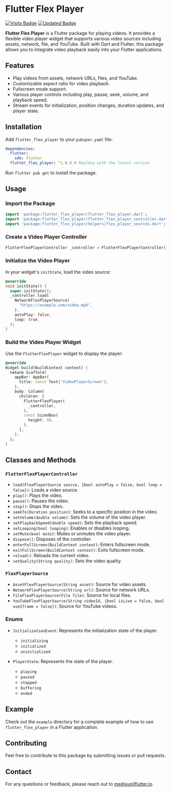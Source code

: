 # Flutter Flex Player
[![Visits Badge](https://badges.pufler.dev/visits/Sunil9162/flutter_flex_player)]([https://badges.pufler.dev](https://badges.pufler.dev/visits/Sunil9162/flutter_flex_player))
[![Updated Badge](https://badges.pufler.dev/updated/Sunil9162/flutter_flex_player)](https://badges.pufler.dev)

**Flutter Flex Player** is a Flutter package for playing videos. It provides a flexible video player widget that supports various video sources including assets, network, file, and YouTube. Built with Dart and Flutter, this package allows you to integrate video playback easily into your Flutter applications.

## Features

- Play videos from assets, network URLs, files, and YouTube.
- Customizable aspect ratio for video playback.
- Fullscreen mode support.
- Various player controls including play, pause, seek, volume, and playback speed.
- Stream events for initialization, position changes, duration updates, and player state.

## Installation

Add `flutter_flex_player` to your `pubspec.yaml` file:

```yaml
dependencies:
  flutter:
    sdk: flutter
  flutter_flex_player: ^1.0.0 # Replace with the latest version
```

Run `flutter pub get` to install the package.

## Usage

### Import the Package

```dart
import 'package:flutter_flex_player/flutter_flex_player.dart';
import 'package:flutter_flex_player/flutter_flex_player_controller.dart';
import 'package:flutter_flex_player/helpers/flex_player_sources.dart';
```

### Create a Video Player Controller

```dart
FlutterFlexPlayerController _controller = FlutterFlexPlayerController();
```

### Initialize the Video Player

In your widget's `initState`, load the video source:

```dart
@override
void initState() {
  super.initState();
  _controller.load(
    NetworkFlexPlayerSource(
      "https://example.com/video.mp4",
    ),
    autoPlay: false,
    loop: true,
  );
}
```

### Build the Video Player Widget

Use the `FlutterFlexPlayer` widget to display the player:

```dart
@override
Widget build(BuildContext context) {
  return Scaffold(
    appBar: AppBar(
      title: const Text('VideoPlayerScreen'),
    ),
    body: Column(
      children: [
        FlutterFlexPlayer(
          _controller,
        ),
        const SizedBox(
          height: 50,
        ),
      ],
    ),
  );
}
```

## Classes and Methods

### `FlutterFlexPlayerController`

- `load(FlexPlayerSource source, {bool autoPlay = false, bool loop = false})`: Loads a video source.
- `play()`: Plays the video.
- `pause()`: Pauses the video.
- `stop()`: Stops the video.
- `seekTo(Duration position)`: Seeks to a specific position in the video.
- `setVolume(double volume)`: Sets the volume of the video player.
- `setPlaybackSpeed(double speed)`: Sets the playback speed.
- `setLooping(bool looping)`: Enables or disables looping.
- `setMute(bool mute)`: Mutes or unmutes the video player.
- `dispose()`: Disposes of the controller.
- `enterFullScreen(BuildContext context)`: Enters fullscreen mode.
- `exitFullScreen(BuildContext context)`: Exits fullscreen mode.
- `reload()`: Reloads the current video.
- `setQuality(String quality)`: Sets the video quality.

### `FlexPlayerSource`

- `AssetFlexPlayerSource(String asset)`: Source for video assets.
- `NetworkFlexPlayerSource(String url)`: Source for network URLs.
- `FileFlexPlayerSource(File file)`: Source for local files.
- `YouTubeFlexPlayerSource(String videoId, {bool isLive = false, bool useIframe = false})`: Source for YouTube videos.

### Enums

- `InitializationEvent`: Represents the initialization state of the player.
  - `initializing`
  - `initialized`
  - `uninitialized`

- `PlayerState`: Represents the state of the player.
  - `playing`
  - `paused`
  - `stopped`
  - `buffering`
  - `ended`

## Example

Check out the `example` directory for a complete example of how to use `flutter_flex_player` in a Flutter application.
 

## Contributing

Feel free to contribute to this package by submitting issues or pull requests. 

## Contact

For any questions or feedback, please reach out to [me@sunilflutter.in](mailto:me@sunilflutter.in).